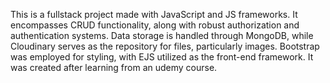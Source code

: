 This is a fullstack project made with JavaScript and JS frameworks.
It encompasses CRUD functionality, along with robust authorization and authentication systems. Data storage is handled through MongoDB, while Cloudinary serves as the repository for files, particularly images. Bootstrap was employed for styling, with EJS utilized as the front-end framework. 
It was created after learning from an udemy course. 
